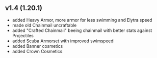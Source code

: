 ## v1.4 (1.20.1)
- added Heavy Armor, more armor for less swimming and Elytra speed
- made old Chainmail uncraftable
- added "Crafted Chainmail" beeing chainmail with better stats against Projectiles
- added Scuba Armorset with improved swimspeed
- added Banner cosmetics
- added Crown Cosmetics